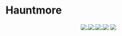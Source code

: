 # Hauntmore

<p align="center">
<a href="https://img.shields.io"><img align="center" src="https://img.shields.io/badge/Hauntmore-blue?&label=GitHub&logo=github">
<a href="https://img.shields.io"><img align="center" src="https://img.shields.io/badge/Hauntless%233212-blue?&label=Discord&logo=discord">
<a href="https://github.com/antonkomarev/github-profile-views-counter"><img align="center" src="https://komarev.com/ghpvc/?username=Hauntmore&label=Profile%20Views&color=0e75b6&style=flat">
<a href="https://github.com/anuraghazra/github-readme-stats"><img align="center" src="https://github-readme-stats.vercel.app/api?username=Hauntmore&show_icons=true&theme=radical&count_private=true" /></a>
<a href="https://github.com/anuraghazra/github-readme-stats"><img align="center" src="https://github-profile-trophy.vercel.app/?username=Hauntmore&theme=dark" /></a>
</p>